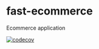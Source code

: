 # fast-ecommerce
Ecommerce application


[![codecov](https://codecov.io/gh/jonatasoli/fast-ecommerce/branch/master/graph/badge.svg)](https://codecov.io/gh/jonatasoli/fast-ecommerce)


